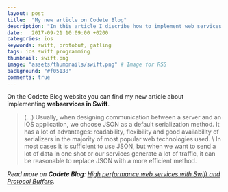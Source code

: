 ```yaml
---
layout: post
title:  "My new article on Codete Blog"
description: "In this article I discribe how to implement web services in Swift using Kitura and Protocol Buffers"
date:   2017-09-21 10:09:00 +0200
categories: ios
keywords: swift, protobuf, gatling
tags: ios swift programming
thumbnail: swift.png
image: "assets/thumbnails/swift.png" # Image for RSS
background: "#f05138"
comments: true
---
```


On the Codete Blog website you can find my new article about implementing **webservices in Swift**.


> (...) Usually, when designing communication between a server and an iOS application, we choose JSON as a default serialization method. It has a lot of advantages: readability, flexibility and good availability of serializers in the majority of most popular web technologies used. \\
> In most cases it is sufficient to use JSON, but when we want to send a lot of data in one shot or our services generate a lot of traffic, it can be reasonable to replace JSON with a more efficient method.

*Read more on **Codete Blog**: [High performance web services with Swift and Protocol Buffers](https://codete.com/blog/high-performance-web-services-swift-protocol-buffers/).*